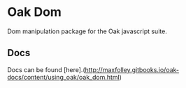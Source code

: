 Oak Dom
=======

Dom manipulation package for the Oak javascript suite.

Docs
----
Docs can be found [here].(http://maxfolley.gitbooks.io/oak-docs/content/using_oak/oak_dom.html)

